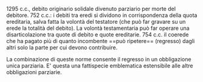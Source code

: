 1295 c.c., debito originario solidale divenuto parziario per morte del debitore.
752 c.c.: i debiti tra eredi si dividono in corrispondenza della quota ereditaria, salva fatta la volontà del testatore (che può far gravare su un erede la totalità del debito). La volontà testamentaria può far operare una disarticolazione tra quote di debito e quote ereditarie.
754 c.c. il coerede che ha pagato più di quanto incombente ==può ripetere== (regresso) dagli altri solo la parte per cui devono contribuire.

La combinazione di queste norme consente il regresso in un obbligazione unica parziaria. E' questa una fattispecie emblematica estensibile alle altre obbligazioni parziarie.

